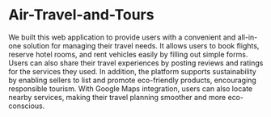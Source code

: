 # Air-Travel-and-Tours
We built this web application to provide users with a convenient and all-in-one solution for managing their travel needs. It allows users to book flights, reserve hotel rooms, and rent vehicles easily by filling out simple forms. Users can also share their travel experiences by posting reviews and ratings for the services they used. In addition, the platform supports sustainability by enabling sellers to list and promote eco-friendly products, encouraging responsible tourism. With Google Maps integration, users can also locate nearby services, making their travel planning smoother and more eco-conscious.